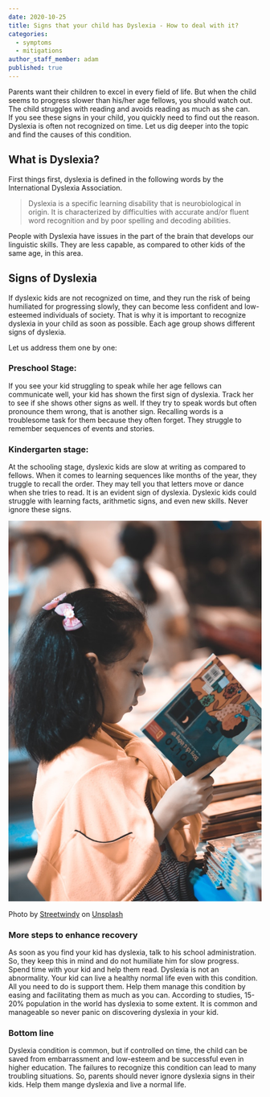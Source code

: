 ```yaml
---
date: 2020-10-25
title: Signs that your child has Dyslexia - How to deal with it?
categories:
  - symptoms
  - mitigations
author_staff_member: adam
published: true
---
```

Parents want their children to excel in every field of life. But when the child seems to progress slower than his/her age fellows, you should watch out. The child struggles with reading and avoids reading as much as she can.  
If you see these signs in your child, you quickly need to find out the reason. Dyslexia is often not recognized on time. Let us dig deeper into the topic and find the causes of this condition.

## What is Dyslexia?

First things first, dyslexia is defined in the following words by the International Dyslexia Association. 

> Dyslexia is a specific learning disability that is neurobiological in origin. It is characterized by difficulties with accurate and/or fluent word recognition and by poor spelling and decoding abilities. 

People with Dyslexia have issues in the part of the brain that develops our linguistic skills. They are less capable, as compared to other kids of the same age, in this area. 
## Signs of Dyslexia
If dyslexic kids are not recognized on time, and they run the risk of being humiliated for progressing slowly, they can become less confident and low-esteemed individuals of society. That is why it is important to recognize dyslexia in your child as soon as possible. Each age group shows different signs of dyslexia.

Let us address them one by one:

### Preschool Stage:
If you see your kid struggling to speak while her age fellows can communicate well, your kid has shown the first sign of dyslexia. Track her to see if she shows other signs as well. 
If they try to speak words but often pronounce them wrong, that is another sign.
Recalling words is a troublesome task for them because they often forget. They struggle to remember sequences of events and stories. 

### Kindergarten stage:
At the schooling stage, dyslexic kids are slow at writing as compared to fellows. When it comes to learning sequences like months of the year, they truggle to recall the order. 
They may tell you that letters move or dance when she tries to read. It is an evident sign of dyslexia. Dyslexic kids could struggle with learning facts, arithmetic signs, and even new skills. Never ignore these signs.

![Reading child](/images/child_book_upsidedown.jpg)
<figcaption>
<span>Photo by <a href="https://unsplash.com/@streetwindy?utm_source=unsplash&amp;utm_medium=referral&amp;utm_content=creditCopyText" target="_blank">Streetwindy</a> on <a href="https://unsplash.com/s/photos/child-read?utm_source=unsplash&amp;utm_medium=referral&amp;utm_content=creditCopyText" target="_blank">Unsplash</a></span>
</figcaption>


### More steps to enhance recovery
As soon as you find your kid has dyslexia, talk to his school administration. So, they keep this in mind and do not humiliate him for slow progress. Spend time with your kid and help them read. Dyslexia is not an abnormality. Your kid can live a healthy normal life even with this condition. All you need to do is support them. Help them manage this condition by easing and facilitating them as much as you can. According to studies, 15-20% population in the world has dyslexia to some extent. It is common and manageable so never panic on discovering dyslexia in your kid.

### Bottom line
Dyslexia condition is common, but if controlled on time, the child can be saved from embarrassment and low-esteem and be successful even in higher education. The failures to recognize this condition can lead to many troubling situations. So, parents should never ignore dyslexia signs in their kids. Help them mange dyslexia and live a normal life.



